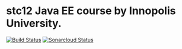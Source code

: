 # stc12 Java EE course by Innopolis University.

[![Build Status](https://travis-ci.org/bass-2000/stc12.svg?branch=master)](https://travis-ci.org/bass-2000/stc12)
[![Sonarcloud Status](https://sonarcloud.io/api/project_badges/measure?project=bass-2000_stc12&metric=alert_status)](https://sonarcloud.io/dashboard?id=bass-2000_stc12)
